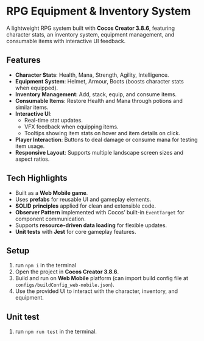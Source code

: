 # RPG Equipment & Inventory System

A lightweight RPG system built with **Cocos Creator 3.8.6**, featuring character stats, an inventory system, equipment management, and consumable items with interactive UI feedback.

## Features

- **Character Stats**: Health, Mana, Strength, Agility, Intelligence.
- **Equipment System**: Helmet, Armour, Boots (boosts character stats when equipped).
- **Inventory Management**: Add, stack, equip, and consume items.
- **Consumable Items**: Restore Health and Mana through potions and similar items.
- **Interactive UI**:
  - Real-time stat updates.
  - VFX feedback when equipping items.
  - Tooltips showing item stats on hover and item details on click.
- **Player Interaction**: Buttons to deal damage or consume mana for testing item usage.
- **Responsive Layout**: Supports multiple landscape screen sizes and aspect ratios.

## Tech Highlights

- Built as a **Web Mobile game**.
- Uses **prefabs** for reusable UI and gameplay elements.
- **SOLID principles** applied for clean and extensible code.
- **Observer Pattern** implemented with Cocos’ built-in `EventTarget` for component communication.
- Supports **resource-driven data loading** for flexible updates.
- **Unit tests** with **Jest** for core gameplay features.

## Setup

1. run `npm i` in the terminal
2. Open the project in **Cocos Creator 3.8.6**.
3. Build and run on **Web Mobile** platform (can import build config file at `configs/buildConfig_web-mobile.json`).
4. Use the provided UI to interact with the character, inventory, and equipment.

## Unit test

1. run `npm run test` in the terminal.

